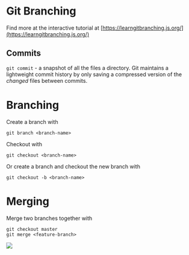 # Git Branching

Find more at the interactive tutorial at [https://learngitbranching.js.org/](https://learngitbranching.js.org/)

## Commits

`git commit` - a snapshot of all the files a directory. Git maintains a lightweight commit history by only saving a compressed version of the _changed_ files between commits.

# Branching 

Create a branch with 

`git branch <branch-name>`

Checkout with 

`git checkout <branch-name>`

Or create a branch and checkout the new branch with 

`git checkout -b <branch-name>`



# Merging 

Merge two branches together with 

```
git checkout master
git merge <feature-branch>
```

![](https://developer.atlassian.com/blog/2014/12/pull-request-merge-strategies-the-great-debate/what-is-a-merge.gif)





